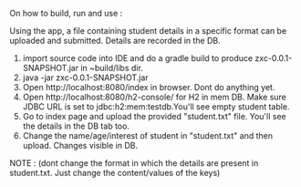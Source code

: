 On how to build, run and use :

Using the app, a file containing student details in a specific format can be uploaded and submitted. Details are recorded in the DB.

1) import source code into IDE and do a gradle build to produce zxc-0.0.1-SNAPSHOT.jar in ~build/libs dir.
2) java -jar zxc-0.0.1-SNAPSHOT.jar
3) Open http://localhost:8080/index in browser. Dont do anything yet.
4) Open http://localhost:8080/h2-console/ for H2 in mem DB. Make sure JDBC URL is set to jdbc:h2:mem:testdb.You'll see empty student table.
5) Go to index page and upload the provided "student.txt" file. You'll see the details in the DB tab too.
6) Change the name/age/interest of student in "student.txt" and then upload. Changes visible in DB.

NOTE : (dont change the format in which the details are present in student.txt. Just change the content/values of the keys)  


